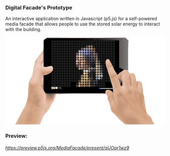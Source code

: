 ### Digital Facade's Prototype

An interactive application written in Javascript (p5.js) for a self-powered media facade that allows people to use the stored solar energy to interact with the building.

![User Interface](https://raw.githubusercontent.com/OmidBakhshaei/Digital-Facade-s-Prototype/main/img/MediaFacade2.jpg)
### Preview:
###### https://preview.p5js.org/MediaFacade/present/aUOqr1wz9
